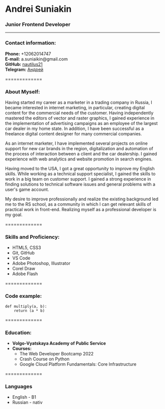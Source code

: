 
# Andrei Suniakin
### Junior Frontend Developer
***
### Contact information:
**Phone:** +12062014747\
**E-mail:** a.suniaikin<span></span>@gmail.com\
**GitHub:** [nautilus21](https://github.com/nautilus21/)\
**Telegram:** [Андрей](https://t.me/nautilus4747/)


=============


### About Myself:

Having started my career as a marketer in a trading company in Russia, I became interested in internet marketing, in particular, creating digital content for the commercial needs of the customer. Having independently mastered the editors of vector and raster graphics, I gained experience in the implementation of advertising campaigns as an employee of the largest car dealer in my home state. In addition, I have been successful as a freelance digital content designer for many commercial companies.

As an internet marketer, I have implemented several projects on online support for new car brands in the region, digitalization and automation of the process of interaction between a client and the car dealership. I gained experience with web analytics and website promotion in search engines.

Having moved to the USA, I got a great opportunity to improve my English skills. While working as a technical support specialist, I gained the skills to work in a big team on customer support. I gained a strong experience in finding solutions to technical software issues and general problems with a user's game account.

My desire to improve professionally and realize the existing background led me to the RS school, as a community in which I can get relevant skills of practical work in front-end. Realizing myself as a professional developer is my goal.


=============


### Skills and Proficiency:
* HTML5, CSS3
* Git, GitHub
* VS Code
* Adobe Photoshop, Illustrator
* Corel Draw
* Adobe Flash


=============


### Code example:
```
def multiply(a, b):
    return (a * b)
```

=============

### Education:
* **Volgo-Vyatskaya Academy of Public Service**
* **Courses:**
    + The Web Developer Bootcamp 2022
    + Crash Course on Python
    + Google Cloud Platform Fundamentals: Core Infrastructure


=============


### Languages
* English - B1
* Russian - nativ
